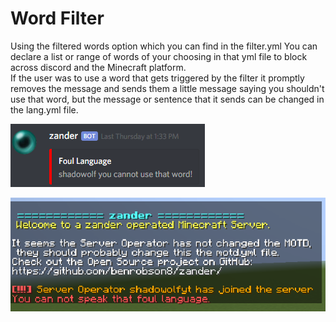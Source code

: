 # Word Filter

Using the filtered words option which you can find in the filter.yml You can declare a list or range of words of your choosing in that yml file to block across discord and the Minecraft platform.  
If the user was to use a word that gets triggered by the filter it promptly removes the message and sends them a little message saying you shouldn't use that word, but the message or sentence that it sends can be changed in the lang.yml file.

![Example of the filter bring used on Discord](../.gitbook/assets/image.png)

![Example of the filter being used in Minecraft.](../.gitbook/assets/d3b9f33fa5219844ba7139747d7762d2.png)

